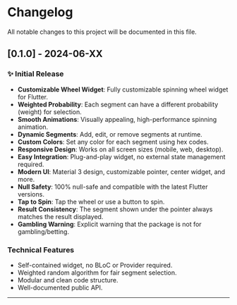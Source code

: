 # Changelog

All notable changes to this project will be documented in this file.

## [0.1.0] - 2024-06-XX

### ✨ Initial Release
- **Customizable Wheel Widget**: Fully customizable spinning wheel widget for Flutter.
- **Weighted Probability**: Each segment can have a different probability (weight) for selection.
- **Smooth Animations**: Visually appealing, high-performance spinning animation.
- **Dynamic Segments**: Add, edit, or remove segments at runtime.
- **Custom Colors**: Set any color for each segment using hex codes.
- **Responsive Design**: Works on all screen sizes (mobile, web, desktop).
- **Easy Integration**: Plug-and-play widget, no external state management required.
- **Modern UI**: Material 3 design, customizable pointer, center widget, and more.
- **Null Safety**: 100% null-safe and compatible with the latest Flutter versions.
- **Tap to Spin**: Tap the wheel or use a button to spin.
- **Result Consistency**: The segment shown under the pointer always matches the result displayed.
- **Gambling Warning**: Explicit warning that the package is not for gambling/betting.

### Technical Features
- Self-contained widget, no BLoC or Provider required.
- Weighted random algorithm for fair segment selection.
- Modular and clean code structure.
- Well-documented public API.

---
